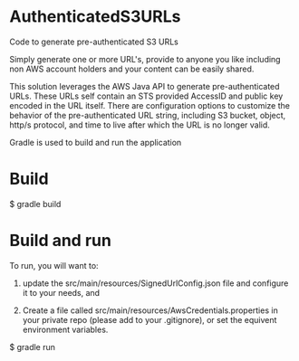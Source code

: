 AuthenticatedS3URLs
===================

Code to generate pre-authenticated S3 URLs 

Simply generate one or more URL's, provide to anyone you like including non AWS account holders and your content can be easily shared.

This solution leverages the AWS Java API to generate pre-authenticated URLs.  These URLs self contain an STS provided AccessID and public key encoded in the URL itself.  There are configuration options to customize the behavior of the pre-authenticated URL string, including S3 bucket, object, http/s protocol, and time to live after which the URL is no longer valid.

Gradle is used to build and run the application

# Build 

$ gradle build

# Build and run
To run, you will want to:

1) update the src/main/resources/SignedUrlConfig.json file and configure it to your needs, and

2) Create a file called src/main/resources/AwsCredentials.properties in your private repo (please add to your .gitignore), or set the equivent environment variables.

$ gradle run
